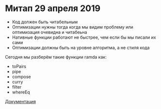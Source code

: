 # Митап 29 апреля 2019

- Код должен быть читабельным
- Оптимизации нужны тогда когда мы видим проблему или оптимизация очевидна и читабеьна
- Нативные функции работают не быстрее, чем если бы мы писали их сами
- Оптимизации должны быть на уровне алгоритма, а не стиля кода

Сегодня мы разберём такие функции ramda как:

- toPairs
- pipe
- compose
- curry
- filter
- whereEq

[Документация](https://ramdajs.com/docs/)